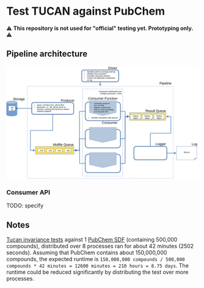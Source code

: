 # Test TUCAN against PubChem

:warning: **This repository is not used for "official" testing yet. Prototyping only.** :warning:

## Pipeline architecture

![pipeline architecture](pipeline.svg)


### Consumer API
TODO: specify

## Notes
[Tucan invariance tests](https://github.com/TUCAN-nest/TUCAN/blob/187a0d40c7ffca1855f7ad78f7a190d0e73e9b2c/tucan/test_utils.py#L9-L20) against 1 [PubChem SDF](https://ftp.ncbi.nlm.nih.gov/pubchem/Compound/CURRENT-Full/SDF/) (containing 500,000 compounds),
distributed over 8 processes ran for about 42 minutes (2502 seconds).
Assuming that PubChem contains about 150,000,000 compounds,
the expected runtime is `150,000,000 compounds / 500,000 compounds * 42 minutes = 12600 minutes = 210 hours = 8.75 days`.
The runtime could be reduced significantly by distributing the test over more processes.